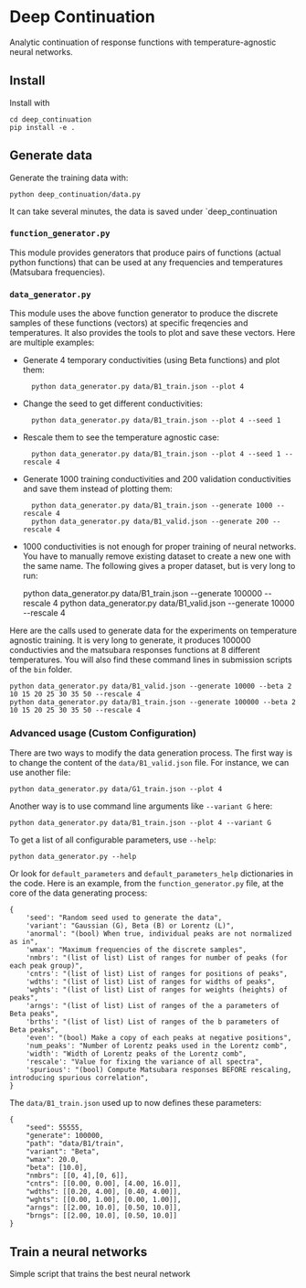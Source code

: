 # Deep Continuation
Analytic continuation of response functions with temperature-agnostic neural networks.

## Install
Install with

    cd deep_continuation
    pip install -e .

## Generate data
Generate the training data with:

    python deep_continuation/data.py

It can take several minutes, the data is saved under `deep_continuation 

### `function_generator.py`
This module provides generators that produce pairs of functions (actual python functions) that can be used at any frequencies and temperatures (Matsubara frequencies).

### `data_generator.py`
This module uses the above function generator to produce the discrete samples of these functions (vectors) at specific freqencies and temperatures. It also provides the tools to plot and save these vectors. Here are multiple examples:

- Generate 4 temporary conductivities (using Beta functions) and plot them:

        python data_generator.py data/B1_train.json --plot 4

- Change the seed to get different conductivities:

        python data_generator.py data/B1_train.json --plot 4 --seed 1

- Rescale them to see the temperature agnostic case:

        python data_generator.py data/B1_train.json --plot 4 --seed 1 --rescale 4

- Generate 1000 training conductivities and 200 validation conductivities and save them instead of plotting them:

        python data_generator.py data/B1_train.json --generate 1000 --rescale 4
        python data_generator.py data/B1_valid.json --generate 200 --rescale 4

- 1000 conductivities is not enough for proper training of neural networks. You have to manually remove existing dataset to create a new one with the same name. The following gives a proper dataset, but is very long to run:

    python data_generator.py data/B1_train.json --generate 100000 --rescale 4
    python data_generator.py data/B1_valid.json --generate 10000 --rescale 4

Here are the calls used to generate data for the experiments on temperature agnostic training. It is very long to generate, it produces 100000 conductivies and the matsubara responses functions at 8 different temperatures. You will also find these command lines in submission scripts of the `bin` folder.

    python data_generator.py data/B1_valid.json --generate 10000 --beta 2 10 15 20 25 30 35 50 --rescale 4
    python data_generator.py data/B1_train.json --generate 100000 --beta 2 10 15 20 25 30 35 50 --rescale 4


### Advanced usage (Custom Configuration)

There are two ways to modify the data generation process. The first way is to change the content of the `data/B1_valid.json` file. For instance, we can use another file: 

    python data_generator.py data/G1_train.json --plot 4

Another way is to use command line arguments like `--variant G` here:

    python data_generator.py data/B1_train.json --plot 4 --variant G

To get a list of all configurable parameters, use `--help`:

    python data_generator.py --help

Or look for `default_parameters` and `default_parameters_help` dictionaries in the code. Here is an example, from the `function_generator.py` file, at the core of the data generating process:

    {
        'seed': "Random seed used to generate the data",
        'variant': "Gaussian (G), Beta (B) or Lorentz (L)",
        'anormal': "(bool) When true, individual peaks are not normalized as in",
        'wmax': "Maximum frequencies of the discrete samples",
        'nmbrs': "(list of list) List of ranges for number of peaks (for each peak group)",
        'cntrs': "(list of list) List of ranges for positions of peaks",
        'wdths': "(list of list) List of ranges for widths of peaks",
        'wghts': "(list of list) List of ranges for weights (heights) of peaks",
        'arngs': "(list of list) List of ranges of the a parameters of Beta peaks",
        'brths': "(list of list) List of ranges of the b parameters of Beta peaks",
        'even': "(bool) Make a copy of each peaks at negative positions",
        'num_peaks': "Number of Lorentz peaks used in the Lorentz comb",
        'width': "Width of Lorentz peaks of the Lorentz comb",
        'rescale': "Value for fixing the variance of all spectra",
        'spurious': "(bool) Compute Matsubara responses BEFORE rescaling, introducing spurious correlation",
    }

The `data/B1_train.json` used up to now defines these parameters:

    {
        "seed": 55555,
        "generate": 100000,
        "path": "data/B1/train",
        "variant": "Beta",
        "wmax": 20.0,
        "beta": [10.0],
        "nmbrs": [[0, 4],[0, 6]],
        "cntrs": [[0.00, 0.00], [4.00, 16.0]],
        "wdths": [[0.20, 4.00], [0.40, 4.00]],
        "wghts": [[0.00, 1.00], [0.00, 1.00]],
        "arngs": [[2.00, 10.0], [0.50, 10.0]],
        "brngs": [[2.00, 10.0], [0.50, 10.0]]
    }

## Train a neural networks

Simple script that trains the best neural network
